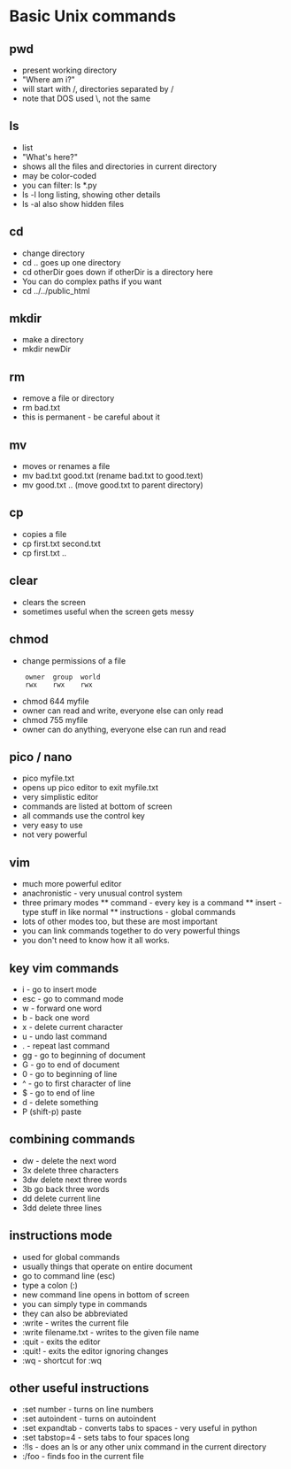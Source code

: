 # Basic Unix commands

## pwd
 * present working directory
 * "Where am i?"
 * will start with /, directories separated by /
 * note that DOS used \\, not the same

## ls
 * list
 * "What's here?"
 * shows all the files and directories in current directory
 * may be color-coded
 * you can filter: ls \*.py 
 * ls -l long listing, showing other details
 * ls -al also show hidden files

## cd
 * change directory
 * cd .. goes up one directory
 * cd otherDir goes down if otherDir is a directory here
 * You can do complex paths if you want
 * cd ../../public_html

## mkdir 
 * make a directory
 * mkdir newDir

## rm 
 * remove a file or directory
 * rm bad.txt
 * this is permanent - be careful about it

## mv
 * moves or renames a file
 * mv bad.txt good.txt (rename bad.txt to good.text)
 * mv good.txt .. (move good.txt to parent directory)

## cp
 * copies a file 
 * cp first.txt second.txt
 * cp first.txt ..

## clear
 * clears the screen
 * sometimes useful when the screen gets messy

## chmod
 * change permissions of a file
```   
    owner  group  world
    rwx    rwx    rwx
```
 * chmod 644 myfile
 * owner can read and write, everyone else can only read
 * chmod 755 myfile
 * owner can do anything, everyone else can run and read

## pico / nano
 * pico myfile.txt
 * opens up pico editor to exit myfile.txt
 * very simplistic editor
 * commands are listed at bottom of screen
 * all commands use the control key
 * very easy to use
 * not very powerful

## vim
 * much more powerful editor
 * anachronistic - very unusual control system
 * three primary modes
 ** command - every key is a command
 ** insert - type stuff in like normal
 ** instructions - global commands
 * lots of other modes too, but these are most important
 * you can link commands together to do very powerful things
 * you don't need to know how it all works.

## key vim commands
 * i - go to insert mode
 * esc - go to command mode
 * w - forward one word
 * b - back one word
 * x - delete current character
 * u - undo last command
 * . - repeat last command
 * gg - go to beginning of document
 * G - go to end of document
 * 0 - go to beginning of line
 * ^ - go to first character of line
 * $ - go to end of line  
 * d - delete something 
 * P (shift-p) paste

## combining commands
 * dw - delete the next word
 * 3x delete three characters
 * 3dw delete next three words
 * 3b go back three words
 * dd delete current line
 * 3dd delete three lines

## instructions mode
 * used for global commands
 * usually things that operate on entire document
 * go to command line (esc)
 * type a colon (:)
 * new command line opens in bottom of screen
 * you can simply type in commands
 * they can also be abbreviated
 * :write - writes the current file
 * :write filename.txt - writes to the given file name
 * :quit - exits the editor
 * :quit! - exits the editor ignoring changes
 * :wq - shortcut for :wq

## other useful instructions
 * :set number - turns on line numbers
 * :set autoindent - turns on autoindent
 * :set expandtab - converts tabs to spaces - very useful in python
 * :set tabstop=4 - sets tabs to four spaces long
 * :!ls - does an ls or any other unix command in the current directory
 * :/foo - finds foo in the current file


